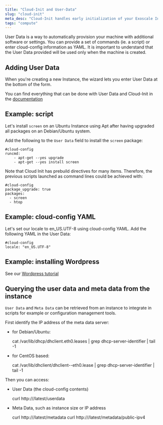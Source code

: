 ```yaml
---
title: "Cloud-Init and User-Data"
slug: "cloud-init"
meta_desc: "Cloud-Init handles early initialization of your Exoscale Instance, letting you configure it on first boot using User-Data or scripts directly from our interface"
tags: "compute"
---
```


User Data is a way to automatically provision your machine with additional
software or settings.
You can provide a set of commands (ie. a script) or enter cloud-config
information as YAML.
It is important to understand that the User Data provided will be used only
when the machine is created.

## Adding User Data
When you're creating a new Instance, the wizard lets you enter User Data
at the bottom of the form.

You can find everything that can be done with User Data and Cloud-Init in the
[documentation](https://cloudinit.readthedocs.org/en/latest/index.html)

## Example: script

Let's install `screen` on an Ubuntu Instance using Apt after having 
upgraded all packages on an Debian/Ubuntu system.   

Add the following to the `User Data` field to install the `screen` package:

```
#cloud-config
runcmd:
    - apt-get --yes upgrade
    - apt-get --yes install screen
```
Note that Cloud Init has prebuild directives for many items. Therefore,
the previous scripts launched as command lines could be achieved with:

```
#cloud-config
package_upgrade: true
packages:
  - screen
  - htop
```

## Example: cloud-config YAML

Let's set our locale to en_US.UTF-8 using cloud-config YAML.
Add the following YAML in the User Data:

```
#cloud-config
locale: "en_US.UTF-8"
```

## Example: installing Wordpress

See our [Wordpress tutorial](/tutorial/installing-wordpress-with-cloudinit/)

## Querying the user data and meta data from the instance

`User Data` and `Meta Data` can be retrieved from an instance to 
integrate in scripts for example or configuration management tools.

First identify the IP address of the meta data server:

* for Debian/Ubuntu:

    cat /var/lib/dhcp/dhclient.eth0.leases | grep dhcp-server-identifier | tail -1

* for CentOS based:

    cat /var/lib/dhclient/dhclient--eth0.lease | grep dhcp-server-identifier | tail -1

Then you can access:

* User Data (the cloud-config contents)

    curl http://<IP ADDRESS>/latest/userdata

* Meta Data, such as instance size or IP address

    curl http://<IP ADDRESS>/latest/metadata
    curl http://<IP ADDRESS>/latest/metadata/public-ipv4
